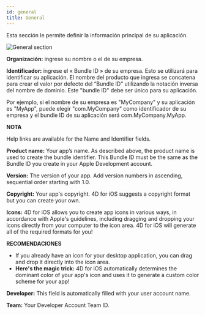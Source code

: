 ```yaml
---
id: general
title: General
---
```


Esta sección le permite definir la información principal de su aplicación.

![General section](assets/en/project-editor/General-section-4D-for-iOS.png)

**Organización:** ingrese su nombre o el de su empresa.

**Identificador:** ingrese el « Bundle ID » de su empresa. Esto se utilizará para identificar su aplicación. El nombre del producto que ingresa se concatena para crear el valor por defecto del “Bundle ID” utilizando la notación inversa del nombre de dominio. Este "bundle ID" debe ser único para su aplicación.

Por ejemplo, si el nombre de su empresa es "MyCompany" y su aplicación es "MyApp", puede elegir "com.MyCompany" como identificador de su empresa y el bundle ID de su aplicación será com.MyCompany.MyApp.<div class = "tips"> 

**NOTA**

Help links are available for the Name and Identifier fields.</div> 

**Product name:** Your app’s name. As described above, the product name is used to create the bundle identifier. This Bundle ID must be the same as the Bundle ID you create in your Apple Development account.

**Version:** The version of your app. Add version numbers in ascending, sequential order starting with 1.0.

**Copyright:** Your app's copyright. 4D for iOS suggests a copyright format but you can create your own.

**Icons:** 4D for iOS allows you to create app icons in various ways, in accordance with Apple's guidelines, including dragging and dropping your icons directly from your computer to the icon area. 4D for iOS will generate all of the required formats for you!<div class = "tips"> 

**RECOMENDACIONES**

* If you already have an icon for your desktop application, you can drag and drop it directly into the icon area.
* **Here's the magic trick:** 4D for iOS automatically determines the dominant color of your app's icon and uses it to generate a custom color scheme for your app!</div> 

**Developer:** This field is automatically filled with your user account name.

**Team:** Your Developer Account Team ID.
